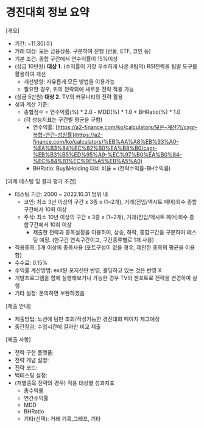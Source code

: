 # 경진대회 정보 요약

[개요]

- 기간: ~11.30(수)
- 거래 대상: 모든 금융상품. 구분하여 진행 (선물, ETF, 코인 등)
- 기본 조건: 종합 구간에서 연수익률이 15%이상
- (상금 10만원) **대상 1.** (수익률이 가장 우수하게 나온 8팀의) RSI전략을 팀별 도구를 활용하여 개선
    - 개선방향: 자유롭게 모든 방법을 이용가능
    - 필요한 경우, 위의 전략외에 새로운 전략 적용 가능
- (상금 5만원)  **대상 2.** TV의 커뮤니티의 전략 활용
- 성과 계산 기준:
    - 종합점수 = 연수익률(%) * 2.0 - MDD(%) * 1.0 + BHRatio(%) * 1.0
    - (각 성능지표는 구간별 평균을 구함)
        - 연수익률: [https://a2-finance.com/ko/calculators/모든-계산기/cagr-복합-연간-성장률](https://a2-finance.com/ko/calculators/%EB%AA%A8%EB%93%A0-%EA%B3%84%EC%82%B0%EA%B8%B0/cagr-%EB%B3%B5%ED%95%A9-%EC%97%B0%EA%B0%84-%EC%84%B1%EC%9E%A5%EB%A5%A0)
        - BHRatio: Buy&Holding 대비 비율 = (전략수익률-BH수익률)

[과제 테스팅 및 결과 평가 조건]

- 테스팅 기간: 2000 ~ 2022.10.31 범위 내
    - 코인: 최소 3년 이상의 구간 x 3종 x (1~2개), 거래(진입/엑시트 페어)회수 종합구간에서 10회 이상
    - 주식: 최소 10년 이상의 구간 x 3종 x (1~2개), 거래(진입/엑시트 페어)회수 종합구간에서 10회 이상
        - 제출한 전략과 종목설정을 이용하여, 상승, 하락, 종합구간을 구분하여 테스팅 예정. (한구간 연속구간이고, 구간종류별로 1개 사용)
- 적용종목: 5개 이상의 종목사용 (포트구성이 없을 경우, 제안한 종목의 평균을 이용함)
- 수수료: 0.15%
- 수익률 계산방법: exit된 포지션만 반영, 홀딩하고 있는 것은 반영 X
- 개발프로그램을 함께 실행해보거나 가능한 경우 TV와 젠포트로 전략을 변경하여 실행
- 기타 설정: 문의하면 보완하겠음

[제출 안내]

- 제출방법: 노션에 팀만 조회/작성가능한 경진대회 페이지 제고예정
- 중간점검: 수업시간에 결과만 비교 제출

[제출 사항]

- 전략 구현 플랫폼:
- 전략 개념 설명:
- 전략 코드:
- 백테스팅 설정:
- (개별종목 전략의 경우) 적용 대상별 성과지표
    - 총수익률
    - 연간수익률
    - MDD
    - BHRatio
    - 기타(선택): 거래 기록,그래프, 기타
